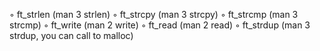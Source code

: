 ◦ ft_strlen (man 3 strlen)
◦ ft_strcpy (man 3 strcpy)
◦ ft_strcmp (man 3 strcmp)
◦ ft_write (man 2 write)
◦ ft_read (man 2 read)
◦ ft_strdup (man 3 strdup, you can call to malloc)
